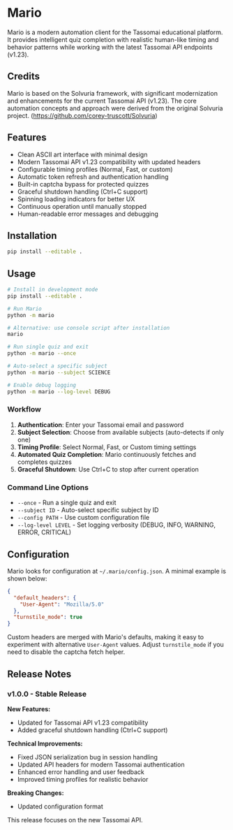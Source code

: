 # Mario

Mario is a modern automation client for the Tassomai educational platform.
It provides intelligent quiz completion with realistic human-like timing and
behavior patterns while working with the latest Tassomai API endpoints (v1.23).

## Credits

Mario is based on the Solvuria framework, with significant modernization and enhancements for the current Tassomai API (v1.23). 
The core automation concepts and approach were derived from the original Solvuria project. (https://github.com/corey-truscott/Solvuria)

## Features

- Clean ASCII art interface with minimal design
- Modern Tassomai API v1.23 compatibility with updated headers
- Configurable timing profiles (Normal, Fast, or custom)  
- Automatic token refresh and authentication handling
- Built-in captcha bypass for protected quizzes
- Graceful shutdown handling (Ctrl+C support)
- Spinning loading indicators for better UX
- Continuous operation until manually stopped
- Human-readable error messages and debugging

## Installation

```bash
pip install --editable .
```

## Usage

```bash
# Install in development mode
pip install --editable .

# Run Mario
python -m mario

# Alternative: use console script after installation
mario

# Run single quiz and exit
python -m mario --once

# Auto-select a specific subject
python -m mario --subject SCIENCE

# Enable debug logging
python -m mario --log-level DEBUG
```

### Workflow

1. **Authentication**: Enter your Tassomai email and password
2. **Subject Selection**: Choose from available subjects (auto-detects if only one)
3. **Timing Profile**: Select Normal, Fast, or Custom timing settings
4. **Automated Quiz Completion**: Mario continuously fetches and completes quizzes
5. **Graceful Shutdown**: Use Ctrl+C to stop after current operation

### Command Line Options

- `--once` - Run a single quiz and exit
- `--subject ID` - Auto-select specific subject by ID
- `--config PATH` - Use custom configuration file
- `--log-level LEVEL` - Set logging verbosity (DEBUG, INFO, WARNING, ERROR, CRITICAL)

## Configuration

Mario looks for configuration at `~/.mario/config.json`.  A minimal example is
shown below:

```json
{
  "default_headers": {
    "User-Agent": "Mozilla/5.0"
  },
  "turnstile_mode": true
}
```

Custom headers are merged with Mario's defaults, making it easy to experiment
with alternative `User-Agent` values.  Adjust `turnstile_mode` if you need to
disable the captcha fetch helper.

## Release Notes

### v1.0.0 - Stable Release

**New Features:**
- Updated for Tassomai API v1.23 compatibility
- Added graceful shutdown handling (Ctrl+C support)

**Technical Improvements:**
- Fixed JSON serialization bug in session handling
- Updated API headers for modern Tassomai authentication
- Enhanced error handling and user feedback
- Improved timing profiles for realistic behavior

**Breaking Changes:**
- Updated configuration format

This release focuses on the new Tassomai API.
